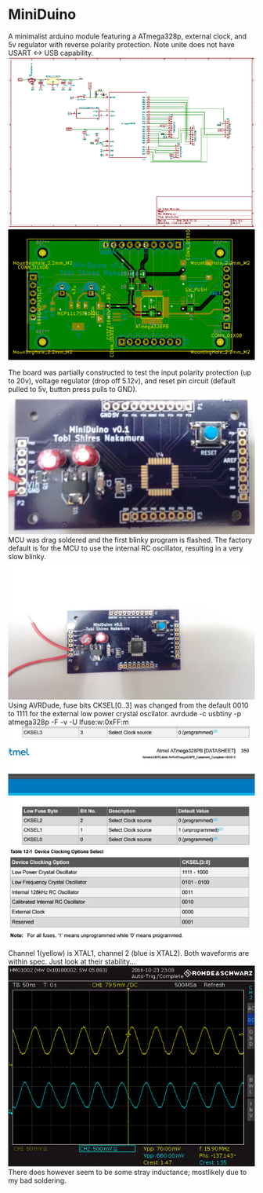 # MiniDuino
A minimalist arduino module featuring a ATmega328p, external clock, and 5v regulator with reverse polarity protection. 
Note unite does not have USART <-> USB capability.
![schematic](schematic.png)
![GERBER](gerber.png)

The board was partially constructed to test the input polarity protection (up to 20v), voltage regulator (drop off 5.12v), and reset pin circuit (default pulled to 5v, button press pulls to GND).
![partially constructed](sans-MCU.jpg)
MCU was drag soldered and the first blinky program is flashed. The factory default is for the MCU to use the internal RC oscillator, resulting in a very slow blinky.
![fully constructed](full.jpg)
Using AVRDude, fuse bits CKSEL[0..3] was changed from the default 0010 to 1111 for the external low power crystal oscilator.
avrdude -c usbtiny -p atmega328p -F -v -U lfuse:w:0xFF:m
![fuse bits](fuse.jpg)
![clock setting](clock.jpg)

Channel 1(yellow) is XTAL1, channel 2 (blue is XTAL2). Both waveforms are within spec. Just look at their stability...
![clock waveform](clock_wave.jpg.bmp)
There does however seem to be some stray inductance; mostlikely due to my bad soldering.